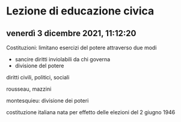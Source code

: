 # Lezione di educazione civica
## venerdì 3 dicembre 2021, 11:12:20

Costituzioni: limitano esercizi del potere attraverso
due modi
* sancire diritti inviolabili da chi governa 
* divisione del potere


diritti civili, politici, sociali


rousseau, mazzini

montesquieu: divisione dei poteri


costituzione italiana nata per effetto delle elezioni del 2 giugno 1946

<!--stackedit_data:
eyJoaXN0b3J5IjpbLTk5OTQ3MjMzNSwtMTE4MDM5MDkzXX0=
-->